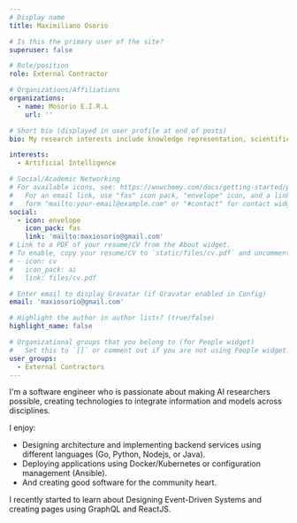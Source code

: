 ```yaml
---
# Display name
title: Maximiliano Osorio 

# Is this the primary user of the site?
superuser: false

# Role/position
role: External Contractor

# Organizations/Affiliations
organizations:
  - name: Mosorio E.I.R.L
    url: ''

# Short bio (displayed in user profile at end of posts)
bio: My research interests include knowledge representation, scientific workflows.

interests:
  - Artificial Intelligence

# Social/Academic Networking
# For available icons, see: https://wowchemy.com/docs/getting-started/page-builder/#icons
#   For an email link, use "fas" icon pack, "envelope" icon, and a link in the
#   form "mailto:your-email@example.com" or "#contact" for contact widget.
social:
  - icon: envelope
    icon_pack: fas
    link: 'mailto:maxiosorio@gmail.com'
# Link to a PDF of your resume/CV from the About widget.
# To enable, copy your resume/CV to `static/files/cv.pdf` and uncomment the lines below.
# - icon: cv
#   icon_pack: ai
#   link: files/cv.pdf

# Enter email to display Gravatar (if Gravatar enabled in Config)
email: 'maxiosorio@gmail.com'

# Highlight the author in author lists? (true/false)
highlight_name: false

# Organizational groups that you belong to (for People widget)
#   Set this to `[]` or comment out if you are not using People widget.
user_groups:
  - External Contractors
---
```


I'm a software engineer who is passionate about making AI researchers possible, creating technologies to integrate information and models across disciplines.

I enjoy:

- Designing architecture and implementing backend services using different languages (Go, Python, Nodejs, or Java).
- Deploying applications using Docker/Kubernetes or configuration management (Ansible).
- And creating good software for the community heart.

I recently started to learn about Designing Event-Driven Systems and creating pages using GraphQL and ReactJS.
